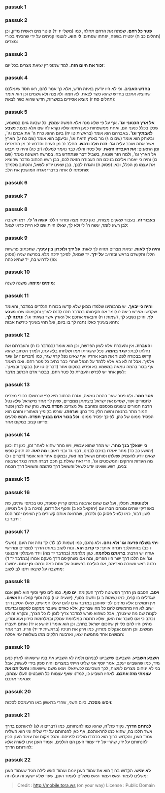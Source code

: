 
### passuk 1

### passuk 2
<b>פטר כל רחם.</b> שפתח את הרחם תחלה, כמו (משלי יז יד) פוטר מים ראשית מדון, וכן (תהלים כב ח) יפטירו בשפה, יפתחו שפתים: 
<b>לי הוא.</b> לעצמי קניתים על ידי שהכיתי בכורי מצרים:

### passuk 3
<b>זכור את היום הזה.</b> למד שמזכירין יציאת מצרים בכל יום:

### passuk 4
<b>בחדש האביב.</b> וכי לא היו יודעין באיזה חדש, אלא כך אמר להם, ראו חסד שגמלכם שהוציא אתכם בחדש שהוא כשר לצאת, לא חמה ולא צנה ולא גשמים וכן הוא אומר (תהלים סח ז) מוציא אסירים בכושרות, חדש שהוא כשר לצאת:

### passuk 5
<b>אל ארץ הכנעני וגו'.</b> אף על פי שלא מנה אלא חמשה עממין, כל שבעה גוים במשמע, שכלן בכלל כנעני הם, ואחת ממשפחות כנען היתה שלא נקרא לה שם אלא כנעני: 
<b>נשבע לאבתיך וגו'.</b> באברהם הוא אומר (בראשית טו יח) ביום ההוא כרת ה' את אברם וגו', וביצחק הוא אומר (שם כו ג) גור בארץ הזאת וגו', וביעקב הוא אומר (שם כח יג) הארץ אשר אתה שוכב עליה וגו': 
<b>זבת חלב ודבש.</b> החלב זב מן העזים והדבש זב מן התמרים ומן התאנים: 
<b>את העבדה הזאת.</b> של פסח והלא כבר נאמר למעלה (יב כה) והיה כי תבאו אל הארץ וגו', ולמה חזר ושנאה, בשביל דבר שנתחדש בה. בפרשה ראשונה נאמר (שם כו) והיה כי יאמרו אליכם בניכם מה העבודה הזאת לכם, בבן רשע הכתוב מדבר שהוציא את עצמו מן הכלל, וכאן (פסוק ח) והגדת לבנך, בבן שאינו יודע לשאל, והכתוב מלמדך שתפתח לו אתה בדברי אגדה המושכין את הלב:

### passuk 6

### passuk 7

### passuk 8
<b>בעבור זה.</b> בעבור שאקים מצותיו, כגון פסח מצה ומרור הללו: 
<b>עשה ה' לי.</b> רמז תשובה לבן רשע לומר, עשה ה' לי ולא לך, שאלו היית שם לא היית כדאי לגאל:

### passuk 9
<b>והיה לך לאות.</b> יציאת מצרים תהיה לך לאות: 
<b>על ידך ולזכרון בין עיניך.</b> שתכתוב פרשיות הללו ותקשרם בראש ובזרוע: 
<b>על ידך.</b> יד שמאל, לפיכך ידכה מלא בפרשה שניה (פסוק טז) לדרוש בה, יד שהיא כהה:

### passuk 10
<b>מימים ימימה.</b> משנה לשנה:

### passuk 11
<b>והיה כי יבאך.</b> יש מרבותינו שלמדו מכאן שלא קדשו בכורות הנלדים במדבר, והאומר שקדשו מפרש ביאה זו לומר אם תקימוהו במדבר תזכו לכנס לארץ ותקימוהו שם: 
<b>נשבע לך.</b> והיכן נשבע לך, (שמות ו ח) והבאתי אתכם אל הארץ אשר נשאתי וגו': 
<b>ונתנה לך.</b> תהא בעיניך כאלו נתנה לך בו ביום, ואל תהי בעיניך כירשת אבות:

### passuk 12
<b>והעברת.</b> אין והעברת אלא לשון הפרשה, וכן הוא אומר (במדבר כז ח) והעברתם את נחלתו לבתו: 
<b>שגר בהמה.</b> נפל ששגרתו אמו ושלחתו בלא עתו, ולמדך הכתוב שהוא קדוש בבכורה לפטור את הבא אחריו ואף שאינו נפל קרוי שגר, כמו (דברים ז יג) שגר אלפיך. אבל זה לא בא אלא ללמד על הנפל שהרי כבר כתיב כל פטר רחם. ואם תאמר אף בכור בהמה טמאה במשמע בא ופרש במקום אחר (דברים טו יט) בבקרך ובצאנך. לשון אחר יש לפרש והעברת כל פטר רחם, בבכור אדם הכתוב מדבר:

### passuk 13
<b>פטר חמר.</b> ולא פטר שאר בהמה טמאה, וגזרת הכתוב היא לפי שנמשלו בכורי מצרים לחמורים ועוד, שסיעו את ישראל ביציאתן ממצרים, שאין לך אחד מישראל שלא נטל הרבה חמורים טעונים מכספם ומזהבם של מצרים: 
<b>תפדה בשה.</b> נותן שה לכהן ופטר חמור מתר בהנאה והשה חלין ביד כהן: 
<b>וערפתו.</b> עורפו בקופיץ מאחוריו והורגו הוא הפסיד ממונו של כהן, לפיכך יפסיד ממונו: 
<b>וכל בכור אדם בבניך תפדה.</b> חמש סלעים פדיונו קצוב במקום אחר:

### passuk 14
<b>כי ישאלך בנך מחר.</b> יש מחר שהוא עכשיו, ויש מחר שהוא לאחר זמן, כגון זה וכגון (יהושע כב כד) מחר יאמרו בניכם לבנינו, דבני גד ובני ראובן: 
<b>מה זאת.</b> זה תינוק טפש שאינו יודע להעמיק שאלתו וסותם ושואל מה זאת, ובמקום אחר הוא אומר (דברים ו כ) מה העדות והחקים והמשפטים וגו', הרי זאת שאלת בן חכם דברה תורה כנגד ארבעה בנים, רשע ושאינו יודע לשאל והשואל דרך סתומה והשואל דרך חכמה:

### passuk 15

### passuk 16
<b>ולטוטפת.</b> תפלין, ועל שם שהם ארבעה בתים קרויין טטפת, טט בכתפי שתים, פת באפריקי שתים ומנחם חברו עם (יחזקאל כא ב) והטף אל דרום, (מיכה ב ו) אל תטיפו, לשון דבור, כמו (לעיל פסוק ט) ולזכרון, שהרואה אותם קשורים בין העינים יזכור הנס וידבר בו:

### passuk 17
<b>ויהי בשלח פרעה וגו' ולא נחם.</b> ולא נהגם, כמו (שמות לב לד) לך נחה את העם, (משלי ו כב) בהתהלכך תנחה אותך: 
<b>כי קרוב הוא.</b> ונוח לשוב באותו הדרך למצרים ומדרשי אגדה יש הרבה: 
<b>בראתם מלחמה.</b> כגון מלחמת (במדבר יד מה) וירד העמלקי והכנעני וגו' אם הלכו דרך ישר היו חוזרים, ומה אם כשהקיפם דרך מעקם אמרו (במדבר יד ד) נתנה ראש ונשובה מצרימה, אם הוליכם בפשוטה על אחת כמה וכמה: 
<b>פן ינחם.</b> יחשבו מחשבה על שיצאו ויתנו לב לשוב: 

### passuk 18
<b>ויסב.</b> הסבם מן הדרך הפשוטה לדרך העקומה: 
<b>ים סוף.</b> כמו לים סוף וסוף הוא לשון אגם שגדלים בו קנים, כמו (שמות ב ג) ותשם בסוף, (ישעיה יט ו) קנה וסוף קמלו: 
<b>וחמשים.</b> אין חמושים אלא מזינים לפי שהסבן במדבר גרם להם שעלו חמושים, שאלו הסיבן דרך ישוב לא היו מחמשים להם כל מה שצריכין, אלא כאדם שעובר ממקום למקום ובדעתו לקנות שם מה שיצטרך, אבל כשהוא פורש למדבר צריך לזמן לו כל הצרך, ומקרא זה לא נכתב כי אם לשבר את האזן, שלא תתמה במלחמת עמלק ובמלחמות סיחון ועוג ומדין, מהיכן היו להם כלי זין שהכום ישראל בחרב. וכן הוא אומר (יהושע א יד) ואתם תעברו חמשים. וכן תרגם אנקלוס מזרזין, כמו וירק את חניכיו (בראשית יד יד) וזריז. דבר אחר חמושים אחד מחמשה יצאו, וארבעה חלקים מתו בשלשת ימי אפלה:

### passuk 19
<b>השבע השביע.</b> השביעם שישביעו לבניהם ולמה לא השביע את בניו שישאוהו לארץ כנען מיד, כמו שהשביעו יעקב, אמר יוסף אני שליט הייתי במצרים והיה ספק בידי לעשות, אבל בני לא יניחום מצרים לעשות, לכך השביעם לכשיגאלו ויצאו משם שישאוהו: 
<b>והעליתם את עצמתי מזה אתכם.</b> לאחיו השביע כן, למדנו שאף עצמות כל השבטים העלו עמהם, שנאמר אתכם:

### passuk 20
<b>ויסעו מסכת.</b> ביום השני, שהרי בראשון באו מרעמסס לסכות:

### passuk 21
<b>לנחתם הדרך.</b> נקוד פת"ח, שהוא כמו להנחותם, כמו (דברים א לג) לראותכם בדרך אשר תלכו בה, שהוא כמו להראותכם, אף כאן להנחותם על ידי שליח ומי הוא השליח עמוד הענן, והקדוש ברוך הוא בכבודו מוליכו לפניהם. ומכל מקום את עמוד הענן הכין להנחותם על ידו, שהרי על ידי עמוד הענן הם הולכים, ועמוד הענן אינו לאורה אלא להורותם הדרך:

### passuk 22
<b>לא ימיש.</b> הקדוש ברוך הוא את עמוד הענן יומם ועמוד האש לילה מגיד שעמוד הענן משלים לעמוד האש ועמוד האש משלים לעמוד הענן, שעד שלא ישקע זה עולה זה:

>Credit : http://mobile.tora.ws (on your way)
>License : Public Domain